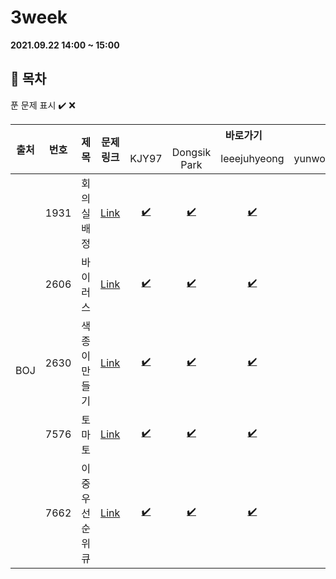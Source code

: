 # 3week

**2021.09.22 14:00 ~ 15:00**

## :bookmark_tabs: 목차

푼 문제 표시 ✔️ ❌

<table>
    <thead align="center">
        <tr>
            <th rowspan ="2" >출처</th>
            <th rowspan ="2">번호</th>
            <th rowspan ="2">제목</th>
            <th rowspan ="2">문제링크</th>
            <th colspan ="4">바로가기</th>
        </tr>
         <tr>
            <td>KJY97</td>
            <td>Dongsik Park</td>
            <td>leeejuhyeong</td>
            <td>yunwonjeong</td>
        </tr>
    </thead>
    <tbody  align="center">
    	<tr>
    		<td rowspan="5">BOJ</td>
    		<td>1931</td>
    		<td>회의실 배정</td>
    		<td><a href="https://www.acmicpc.net/problem/1931">Link</a></td>
            <td><a href="KJY97/N1931.java">✔️ </a></td>
            <td><a href="DONGSIIK/algo_1931.java">✔️ </a></td>
            <td><a href="leeejuhyeong/algo_1931_이주형.java">✔️ </a></td>
            <td><a href=" "> </a></td>
    	</tr>
    	<tr>
    		<td>2606</td>
    		<td>바이러스</td>
    		<td><a href="https://www.acmicpc.net/problem/2606">Link</a></td>
    		<td><a href="KJY97/N2606.java">✔️ </a></td>
            <td><a href="DONGSIIK/algo_2606.java">✔️ </a></td>
    		<td><a href="leeejuhyeong/algo_2606_이주형.java">✔️ </a></td>
    		<td><a href=" "> </a></td>
    	</tr>
      <tr>
    		<td>2630</td>
    		<td>색종이 만들기</td>
    		<td><a href="https://www.acmicpc.net/problem/2630">Link</a></td>
    		<td><a href="KJY97/N2630.java">✔️ </a></td>
            <td><a href="DONGSIIK/algo_2630.java">✔️ </a></td>
    		<td><a href="leeejuhyeong/algo_2630_이주형.java">✔️ </a></td>
    		<td><a href=""> </a></td>
    	</tr>
      <tr>
    		<td>7576</td>
    		<td>토마토</td>
    		<td><a href="https://www.acmicpc.net/problem/7576">Link</a></td>
    		<td><a href="KJY97/N7576.java">✔️ </a></td>
            <td><a href="DONGSIIK/algo_7576.java">✔️ </a></td>
    		<td><a href="leeejuhyeong/algo_7576_이주형.java">✔️ </a></td>
    		<td><a href=" "> </a></td>
    	</tr>
      <tr>
    		<td>7662</td>
    		<td>이중 우선순위 큐</td>
    		<td><a href="https://www.acmicpc.net/problem/7662">Link</a></td>
    		<td><a href="KJY97/N7662.java">✔️ </a></td>
    		<td><a href="DONGSIIK/algo_7662.java">✔️ </a></td>
    		<td><a href="leeejuhyeong/algo_7662_이주형.java">✔️ </a></td>
    		<td><a href=" "> </a></td>
    	</tr>
    </tbody>
</table>
